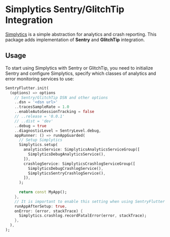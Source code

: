 # Simplytics Sentry/GlitchTip Integration

[Simplytics](https://pub.dev/packages/simplytics) is a simple abstraction for analytics and crash reporting.
This package adds implementation of **Sentry** and **GlitchTip** integration.

## Usage

To start using Simplytics with Sentry or GlitchTip, you need to initialize Sentry and configure Simplytics, specify which classes of analytics and error monitoring services to use:
```dart
SentryFlutter.init(
  (options) => options
    // Sentry/GlitchTip DSN and other options
    ..dsn = '<dsn url>'
    ..tracesSampleRate = 1.0
    ..enableAutoSessionTracking = false
    // ..release = '0.0.1'
    // ..dist = 'dev'
    ..debug = true
    ..diagnosticLevel = SentryLevel.debug,
    appRunner: () => runAppGuarded(
      // Setup Simplytics
      Simplytics.setup(
        analyticsService: SimplyticsAnalyticsServiceGroup([
          SimplyticsDebugAnalyticsService(),
        ]),
        crashlogService: SimplyticsCrashlogServiceGroup([
          SimplyticsDebugCrashlogService(),
          SimplyticsSentryCrashlogService(),
        ]),
      );
  
      return const MyApp();
    },
    // It is important to enable this setting when using SentryFlutter
    runAppAfterSetup: true,
    onError: (error, stackTrace) {
      Simplytics.crashlog.recordFatalError(error, stackTrace);
    },
  ),
);
```

